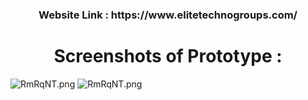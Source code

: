 <center>
    <h3 align="center">Website Link : https://www.elitetechnogroups.com/</br></h3>
    <h1>Screenshots of Prototype :</h1>
</center>
<img src="https://i2.lensdump.com/i/Teuv6r.png" alt="RmRqNT.png" border="0" />
<img src="https://i1.lensdump.com/i/TeuLlF.png" alt="RmRqNT.png" border="0" />
